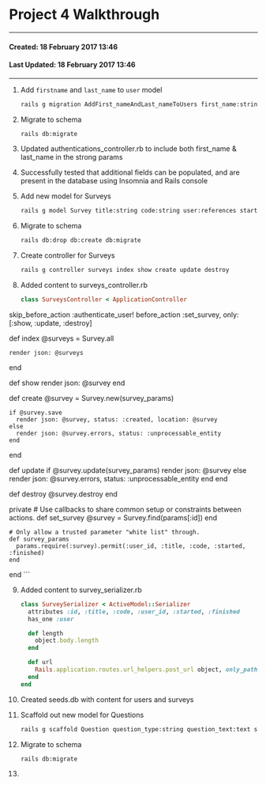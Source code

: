 # Project 4 Walkthrough
----
#### Created: 18 February 2017 13:46
#### Last Updated: 18 February 2017 13:46
----

1. Add `firstname` and `last_name` to `user` model

	```bash
	rails g migration AddFirst_nameAndLast_nameToUsers first_name:string 	last_name:string
	```

2. Migrate to schema

	```bash
	rails db:migrate
	```

3. Updated authentications_controller.rb to include both first_name & last_name in the strong params
4. Successfully tested that additional fields can be populated, and are present in the database using Insomnia and Rails console
5. Add new model for Surveys

	```Bash
	rails g model Survey title:string code:string user:references started:date finished:date
	```
6. Migrate to schema

	```bash
	rails db:drop db:create db:migrate
	```

7. Create controller for Surveys

	```bash
	rails g controller surveys index show create update destroy
	```

8. Added content to surveys_controller.rb

	```ruby
	class SurveysController < ApplicationController
  skip_before_action :authenticate_user!
  before_action :set_survey, only: [:show, :update, :destroy]

  def index
    @surveys = Survey.all

    render json: @surveys
  end

  def show
    render json: @survey
  end

  def create
    @survey = Survey.new(survey_params)

    if @survey.save
      render json: @survey, status: :created, location: @survey
    else
      render json: @survey.errors, status: :unprocessable_entity
    end
  end

  def update
    if @survey.update(survey_params)
      render json: @survey
    else
      render json: @survey.errors, status: :unprocessable_entity
    end
  end

  def destroy
    @survey.destroy
  end

  private
    # Use callbacks to share common setup or constraints between actions.
    def set_survey
      @survey = Survey.find(params[:id])
    end

    # Only allow a trusted parameter "white list" through.
    def survey_params
      params.require(:survey).permit(:user_id, :title, :code, :started, :finished)
    end
end
	```

9. Added content to survey_serializer.rb

	```ruby
	class SurveySerializer < ActiveModel::Serializer
	  attributes :id, :title, :code, :user_id, :started, :finished
	  has_one :user
	
	  def length
	    object.body.length
	  end
	
	  def url
	    Rails.application.routes.url_helpers.post_url object, only_path: true
	  end
	end
	```

10. Created seeds.db with content for users and surveys
11. Scaffold out new model for Questions

	```bash
	rails g scaffold Question question_type:string question_text:text survey:references
	```

12. Migrate to schema
 
	```bash
	rails db:migrate
	```
	
13. 




	